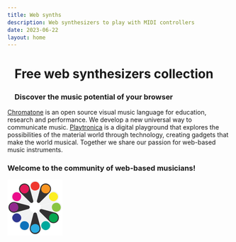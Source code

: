 ```yaml
---
title: Web synths
description: Web synthesizers to play with MIDI controllers
date: 2023-06-22
layout: home
---
```


<h1 class="text-center text-2xl sm-text-3xl font-bold mt-4" style="padding: 0.1rem 1rem;">Free web synthesizers collection </h1>
<h3 class="text-xl sm-text-2xl text-center my-2" style="padding: 0 1rem;">Discover the music potential of your browser </h3>

  <MidiPanel class="max-w-140 mt-4" />

<SynthList />

<div class="px-4 text-lg text-center mb-8 max-w-150 mx-auto">
<a class="font-bold" href='https://chromatone.center' target='_blank'
rel='noopener'>
Chromatone</a> is an open source visual music language for education, research and performance. We develop a new universal way to communicate music.
<a class="font-bold" href='https://playtronica.com' target='_blank' rel='noopener'>
Playtronica</a> is a digital playground that explores the possibilities of the material world through technology, creating gadgets that make the world musical. Together we share our passion for web-based music instruments.

<AboutCount />

<h3 class="font-bold text-xl">Welcome to the community of web-based musicians!</h3>

<a target="_blank" href="https://chromatone.center/" ><img src="/click-logo.svg" class="max-w-16 mx-auto" />
</a>
<AboutShare />

<!-- <MainAction /> -->
</div>
